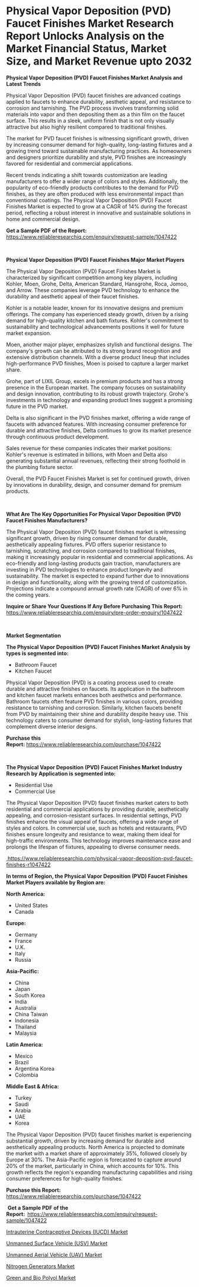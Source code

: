 <p><h1>Physical Vapor Deposition (PVD) Faucet Finishes Market Research Report Unlocks Analysis on the Market Financial Status, Market Size, and Market Revenue upto 2032</h1></p><p><strong>Physical Vapor Deposition (PVD) Faucet Finishes Market Analysis and Latest Trends</strong></p>
<p><p>Physical Vapor Deposition (PVD) faucet finishes are advanced coatings applied to faucets to enhance durability, aesthetic appeal, and resistance to corrosion and tarnishing. The PVD process involves transforming solid materials into vapor and then depositing them as a thin film on the faucet surface. This results in a sleek, uniform finish that is not only visually attractive but also highly resilient compared to traditional finishes.</p><p>The market for PVD faucet finishes is witnessing significant growth, driven by increasing consumer demand for high-quality, long-lasting fixtures and a growing trend toward sustainable manufacturing practices. As homeowners and designers prioritize durability and style, PVD finishes are increasingly favored for residential and commercial applications.</p><p>Recent trends indicating a shift towards customization are leading manufacturers to offer a wider range of colors and styles. Additionally, the popularity of eco-friendly products contributes to the demand for PVD finishes, as they are often produced with less environmental impact than conventional coatings. The Physical Vapor Deposition (PVD) Faucet Finishes Market is expected to grow at a CAGR of 14% during the forecast period, reflecting a robust interest in innovative and sustainable solutions in home and commercial design.</p></p>
<p><strong>Get a Sample PDF of the Report:&nbsp;</strong> <a href="https://www.reliableresearchiq.com/enquiry/request-sample/1047422?utm_campaign=1144&utm_medium=2&utm_source=Github&utm_content=ia&utm_term=22032025&utm_id=physical-vapor-deposition-pvd-faucet-finishes">https://www.reliableresearchiq.com/enquiry/request-sample/1047422</a></p>
<p>&nbsp;</p>
<p><strong>Physical Vapor Deposition (PVD) Faucet Finishes Major Market Players</strong></p>
<p><p>The Physical Vapor Deposition (PVD) Faucet Finishes Market is characterized by significant competition among key players, including Kohler, Moen, Grohe, Delta, American Standard, Hansgrohe, Roca, Jomoo, and Arrow. These companies leverage PVD technology to enhance the durability and aesthetic appeal of their faucet finishes.</p><p>Kohler is a notable leader, known for its innovative designs and premium offerings. The company has experienced steady growth, driven by a rising demand for high-quality kitchen and bath fixtures. Kohler's commitment to sustainability and technological advancements positions it well for future market expansion.</p><p>Moen, another major player, emphasizes stylish and functional designs. The company's growth can be attributed to its strong brand recognition and extensive distribution channels. With a diverse product lineup that includes high-performance PVD finishes, Moen is poised to capture a larger market share.</p><p>Grohe, part of LIXIL Group, excels in premium products and has a strong presence in the European market. The company focuses on sustainability and design innovation, contributing to its robust growth trajectory. Grohe's investments in technology and expanding product lines suggest a promising future in the PVD market.</p><p>Delta is also significant in the PVD finishes market, offering a wide range of faucets with advanced features. With increasing consumer preference for durable and attractive finishes, Delta continues to grow its market presence through continuous product development.</p><p>Sales revenue for these companies indicates their market positions: Kohler's revenue is estimated in billions, with Moen and Delta also generating substantial annual revenues, reflecting their strong foothold in the plumbing fixture sector.</p><p>Overall, the PVD Faucet Finishes Market is set for continued growth, driven by innovations in durability, design, and consumer demand for premium products.</p></p>
<p>&nbsp;</p>
<p><strong>What Are The Key Opportunities For Physical Vapor Deposition (PVD) Faucet Finishes Manufacturers?</strong></p>
<p><p>The Physical Vapor Deposition (PVD) faucet finishes market is witnessing significant growth, driven by rising consumer demand for durable, aesthetically appealing fixtures. PVD offers superior resistance to tarnishing, scratching, and corrosion compared to traditional finishes, making it increasingly popular in residential and commercial applications. As eco-friendly and long-lasting products gain traction, manufacturers are investing in PVD technologies to enhance product longevity and sustainability. The market is expected to expand further due to innovations in design and functionality, along with the growing trend of customization. Projections indicate a compound annual growth rate (CAGR) of over 6% in the coming years.</p></p>
<p><strong>Inquire or Share Your Questions If Any Before Purchasing This Report:</strong> <a href="https://www.reliableresearchiq.com/enquiry/pre-order-enquiry/1047422?utm_campaign=1144&utm_medium=2&utm_source=Github&utm_content=ia&utm_term=22032025&utm_id=physical-vapor-deposition-pvd-faucet-finishes">https://www.reliableresearchiq.com/enquiry/pre-order-enquiry/1047422</a></p>
<p>&nbsp;</p>
<p><strong>Market Segmentation</strong></p>
<p><strong>The Physical Vapor Deposition (PVD) Faucet Finishes Market Analysis by types is segmented into:</strong></p>
<p><ul><li>Bathroom Faucet</li><li>Kitchen Faucet</li></ul></p>
<p><p>Physical Vapor Deposition (PVD) is a coating process used to create durable and attractive finishes on faucets. Its application in the bathroom and kitchen faucet markets enhances both aesthetics and performance. Bathroom faucets often feature PVD finishes in various colors, providing resistance to tarnishing and corrosion. Similarly, kitchen faucets benefit from PVD by maintaining their shine and durability despite heavy use. This technology caters to consumer demand for stylish, long-lasting fixtures that complement diverse interior designs.</p></p>
<p><strong>Purchase this Report:&nbsp;</strong><a href="https://www.reliableresearchiq.com/purchase/1047422?utm_campaign=1144&utm_medium=2&utm_source=Github&utm_content=ia&utm_term=22032025&utm_id=physical-vapor-deposition-pvd-faucet-finishes">https://www.reliableresearchiq.com/purchase/1047422</a></p>
<p>&nbsp;</p>
<p><strong>The Physical Vapor Deposition (PVD) Faucet Finishes Market Industry Research by Application is segmented into:</strong></p>
<p><ul><li>Residential Use</li><li>Commercial Use</li></ul></p>
<p><p>The Physical Vapor Deposition (PVD) faucet finishes market caters to both residential and commercial applications by providing durable, aesthetically appealing, and corrosion-resistant surfaces. In residential settings, PVD finishes enhance the visual appeal of faucets, offering a wide range of styles and colors. In commercial use, such as hotels and restaurants, PVD finishes ensure longevity and resistance to wear, making them ideal for high-traffic environments. This technology improves maintenance ease and prolongs the lifespan of fixtures, appealing to diverse consumer needs.</p></p>
<p><a href="https://www.reliableresearchiq.com/physical-vapor-deposition-pvd-faucet-finishes-r1047422?utm_campaign=1144&utm_medium=2&utm_source=Github&utm_content=ia&utm_term=22032025&utm_id=physical-vapor-deposition-pvd-faucet-finishes">&nbsp;https://www.reliableresearchiq.com/physical-vapor-deposition-pvd-faucet-finishes-r1047422</a></p>
<p><strong>In terms of Region, the Physical Vapor Deposition (PVD) Faucet Finishes Market Players available by Region are:</strong></p>
<p>
    <p> <strong> North America: </strong>
        <ul>
            <li>United States</li>
            <li>Canada</li>
        </ul>
        </p> 
    <p> <strong> Europe: </strong>
        <ul>
            <li>Germany</li>
            <li>France</li>
            <li>U.K.</li>
            <li>Italy</li>
            <li>Russia</li>
        </ul>
        </p> 
    <p> <strong> Asia-Pacific: </strong>
        <ul>
            <li>China</li>
            <li>Japan</li>
            <li>South Korea</li>
            <li>India</li>
            <li>Australia</li>
            <li>China Taiwan</li>
            <li>Indonesia</li>
            <li>Thailand</li>
            <li>Malaysia</li>
        </ul>
        </p> 
    <p> <strong> Latin America: </strong>
        <ul>
            <li>Mexico</li>
            <li>Brazil</li>
            <li>Argentina Korea</li>
            <li>Colombia</li>
        </ul>
        </p> 
    <p> <strong> Middle East & Africa: </strong>
        <ul>
            <li>Turkey</li>
            <li>Saudi</li>
            <li>Arabia</li>
            <li>UAE</li>
            <li>Korea</li>
        </ul>
    </p>
    </p>
<p><p>The Physical Vapor Deposition (PVD) faucet finishes market is experiencing substantial growth, driven by increasing demand for durable and aesthetically appealing products. North America is projected to dominate the market with a market share of approximately 35%, followed closely by Europe at 30%. The Asia-Pacific region is forecasted to capture around 20% of the market, particularly in China, which accounts for 10%. This growth reflects the region's expanding manufacturing capabilities and rising consumer preferences for high-quality finishes.</p></p>
<p><strong>Purchase this Report: </strong><a href="https://www.reliableresearchiq.com/purchase/1047422?utm_campaign=1144&utm_medium=2&utm_source=Github&utm_content=ia&utm_term=22032025&utm_id=physical-vapor-deposition-pvd-faucet-finishes">https://www.reliableresearchiq.com/purchase/1047422</a></p>
<p>&nbsp;<strong>Get a Sample PDF of the Report:&nbsp;&nbsp;</strong><a href="https://www.reliableresearchiq.com/enquiry/request-sample/1047422?utm_campaign=1144&utm_medium=2&utm_source=Github&utm_content=ia&utm_term=22032025&utm_id=physical-vapor-deposition-pvd-faucet-finishes">https://www.reliableresearchiq.com/enquiry/request-sample/1047422</a></p>
<p><strong></strong></p>
<p><p><a href="https://github.com/failarustic/Market-Research-Report-List-1/blob/main/intrauterine-contraceptive-devices-iucd-market.md?utm_campaign=1144&utm_medium=2&utm_source=Github&utm_content=ia&utm_term=22032025&utm_id=physical-vapor-deposition-pvd-faucet-finishes">Intrauterine Contraceptive Devices (IUCD) Market</a></p><p><a href="https://github.com/claracpegios/Market-Research-Report-List-1/blob/main/unmanned-surface-vehicle-usv-market.md?utm_campaign=1144&utm_medium=2&utm_source=Github&utm_content=ia&utm_term=22032025&utm_id=physical-vapor-deposition-pvd-faucet-finishes">Unmanned Surface Vehicle (USV) Market</a></p><p><a href="https://github.com/damjiederyd/Market-Research-Report-List-1/blob/main/unmanned-aerial-vehicle-uav-market.md?utm_campaign=1144&utm_medium=2&utm_source=Github&utm_content=ia&utm_term=22032025&utm_id=physical-vapor-deposition-pvd-faucet-finishes">Unmanned Aerial Vehicle (UAV) Market</a></p><p><a href="https://github.com/mukaithaisia/Market-Research-Report-List-1/blob/main/nitrogen-generators-market.md?utm_campaign=1144&utm_medium=2&utm_source=Github&utm_content=ia&utm_term=22032025&utm_id=physical-vapor-deposition-pvd-faucet-finishes">Nitrogen Generators Market</a></p><p><a href="https://github.com/hiwanatalak/Market-Research-Report-List-1/blob/main/green-and-bio-polyol-market.md?utm_campaign=1144&utm_medium=2&utm_source=Github&utm_content=ia&utm_term=22032025&utm_id=physical-vapor-deposition-pvd-faucet-finishes">Green and Bio Polyol Market</a></p></p>